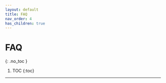 ```yaml
---
layout: default
title: FAQ
nav_order: 4
has_children: true
---
```


# FAQ
{: .no_toc }

1. TOC
{:toc}
---


